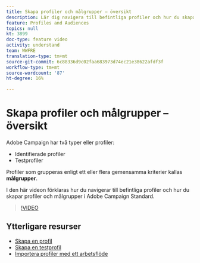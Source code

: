 ```yaml
---
title: Skapa profiler och målgrupper – översikt
description: Lär dig navigera till befintliga profiler och hur du skapar profiler och målgrupper i Adobe Campaign Standard.
feature: Profiles and Audiences
topics: null
kt: 3899
doc-type: feature video
activity: understand
team: WWFRE
translation-type: tm+mt
source-git-commit: 6c88336d9c02faa683973d74ec21e38622afdf3f
workflow-type: tm+mt
source-wordcount: '87'
ht-degree: 16%

---
```



# Skapa profiler och målgrupper – översikt

Adobe Campaign har två typer eller profiler:

* Identifierade profiler
* Testprofiler

Profiler som grupperas enligt ett eller flera gemensamma kriterier kallas **målgrupper**.

I den här videon förklaras hur du navigerar till befintliga profiler och hur du skapar profiler och målgrupper i Adobe Campaign Standard.

>[!VIDEO](https://video.tv.adobe.com/v/18463/?quality=12)

## Ytterligare resurser

* [Skapa en profil](/help/profiles-and-audiences/creating-a-profile.md)
* [Skapa en testprofil](/help/profiles-and-audiences/test-profiles.md)
* [Importera profiler med ett arbetsflöde](/help/managing-processes-and-data/importing-profiles.md)

